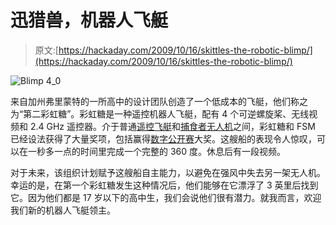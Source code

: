 # 迅猎兽，机器人飞艇

> 原文:[https://hackaday.com/2009/10/16/skittles-the-robotic-blimp/](https://hackaday.com/2009/10/16/skittles-the-robotic-blimp/)

![Blimp 4_0](../Images/f86ea7087febe29521b58f2f889f9896.png "Blimp 4_0")

来自加州弗里蒙特的一所高中的设计团队创造了一个低成本的飞艇，他们称之为“第二彩虹糖”。彩虹糖是一种遥控机器人飞艇，配有 4 个可逆螺旋桨、无线视频和 2.4 GHz 遥控器。介于普通[遥控飞艇](http://www.rctoys.com/rc-toys-and-parts/MACH-3Z-GOODYEAR/RC-BLIMPS-MACH-III.html)和[捕食者无人机](http://en.wikipedia.org/wiki/MQ-1_Predator)之间，彩虹糖和 FSM 已经设法获得了大量奖项，包括赢得[数字公开赛](http://digitalopen.org/)大奖。这艘船的表现令人惊叹，可以在一秒多一点的时间里完成一个完整的 360 度。休息后有一段视频。

对于未来，该组织计划赋予这艘船自主能力，以避免在强风中失去另一架无人机。幸运的是，在第一个彩虹糖发生这种情况后，他们能够在它漂浮了 3 英里后找到它。因为他们都是 17 岁以下的高中生，我们会说他们很有潜力。就我而言，欢迎我们新的机器人飞艇领主。